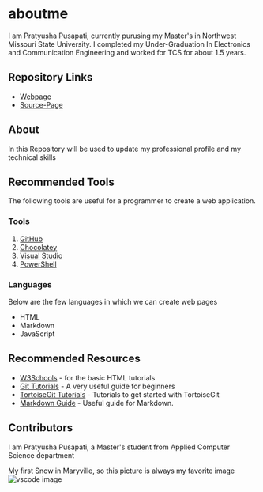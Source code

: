 # aboutme
I am Pratyusha Pusapati, currently purusing my Master's in Northwest Missouri State University.
I completed my Under-Graduation In Electronics and Communication Engineering and worked for TCS for about 1.5 years.

## Repository Links

- [Webpage](https://ppusap.github.io/aboutme/)
- [Source-Page](https://github.com/ppusap/aboutme)

## About
In this Repository will be used to update my professional profile and my technical skills 

## Recommended Tools
The following tools are useful for a programmer to create a web application.
### Tools
1. [GitHub](https://github.com/)
1. [Chocolatey](https://chocolatey.org/)
1. [Visual Studio](https://visualstudio.microsoft.com/)
1. [PowerShell](https://docs.microsoft.com/en-us/powershell/scripting/overview?view=powershell-6)

### Languages
 Below are the few languages in which we can create web pages
 - HTML
 - Markdown
 - JavaScript

 ## Recommended Resources

- [W3Schools](https://www.w3schools.com/html/default.asp) - for the basic HTML tutorials
- [Git Tutorials](https://www.atlassian.com/git/tutorials) - A very useful guide for beginners
- [TortoiseGit Tutorials](https://tortoisegit.org/docs/tortoisegit/tgit-dug.html) - Tutorials to get started with TortoiseGit
- [Markdown Guide](https://www.markdowntutorial.com/) - Useful guide for Markdown.
 
## Contributors
I am Pratyusha Pusapati, a Master's student from Applied Computer Science department

My first Snow in Maryville, so this picture is always my favorite image
![vscode image](https://github.com/ppusap/aboutme/blob/master/Maryville.jpg)




